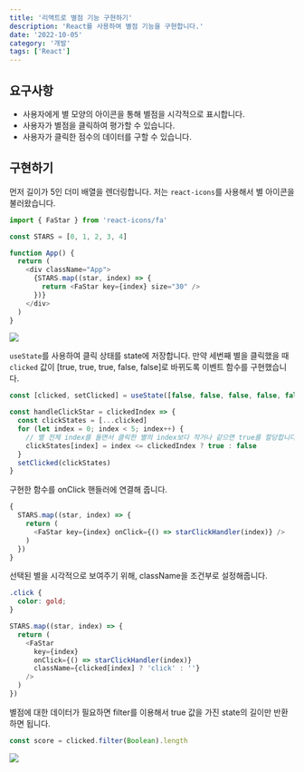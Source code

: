 ```yaml
---
title: '리액트로 별점 기능 구현하기'
description: 'React를 사용하여 별점 기능을 구현합니다.'
date: '2022-10-05'
category: '개발'
tags: ['React']
---
```


## 요구사항

- 사용자에게 별 모양의 아이콘을 통해 별점을 시각적으로 표시합니다.
- 사용자가 별점을 클릭하여 평가할 수 있습니다.
- 사용자가 클릭한 점수의 데이터를 구할 수 있습니다.

## 구현하기

먼저 길이가 5인 더미 배열을 렌더링합니다. 저는 `react-icons`를 사용해서 별 아이콘을 불러왔습니다.

```js
import { FaStar } from 'react-icons/fa'

const STARS = [0, 1, 2, 3, 4]

function App() {
  return (
    <div className="App">
      {STARS.map((star, index) => {
        return <FaStar key={index} size="30" />
      })}
    </div>
  )
}
```

![](221005.png)

`useState`를 사용하여 클릭 상태를 state에 저장합니다. 만약 세번째 별을 클릭했을 때 `clicked` 값이 [true, true, true, false, false]로 바뀌도록 이벤트 함수를 구현했습니다.

```js
const [clicked, setClicked] = useState([false, false, false, false, false])

const handleClickStar = clickedIndex => {
  const clickStates = [...clicked]
  for (let index = 0; index < 5; index++) {
    // 별 전체 index를 돌면서 클릭한 별의 index보다 작거나 같으면 true를 할당합니다.
    clickStates[index] = index <= clickedIndex ? true : false
  }
  setClicked(clickStates)
}
```

구현한 함수를 onClick 핸들러에 연결해 줍니다.

```js
{
  STARS.map((star, index) => {
    return (
      <FaStar key={index} onClick={() => starClickHandler(index)} />
    )
  })
}
```

선택된 별을 시각적으로 보여주기 위해, className을 조건부로 설정해줍니다.

```css
.click {
  color: gold;
}
```

```js
STARS.map((star, index) => {
  return (
    <FaStar
      key={index}
      onClick={() => starClickHandler(index)}
      className={clicked[index] ? 'click' : ''}
    />
  )
})
```

별점에 대한 데이터가 필요하면 filter를 이용해서 true 값을 가진 state의 길이만 반환하면 됩니다.

```js
const score = clicked.filter(Boolean).length
```

![](221005-2.gif)
